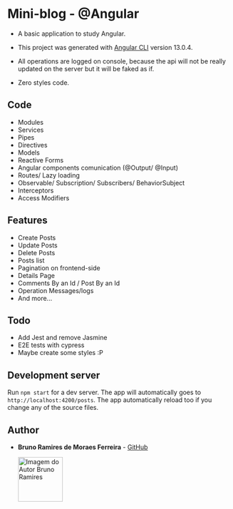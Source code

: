 # Mini-blog - @Angular

- A basic application to study Angular.

- This project was generated with [Angular CLI](https://github.com/angular/angular-cli) version 13.0.4.

- All operations are logged on console, because the api will not be really updated on the server but it will be faked as if.

- Zero styles code.

## Code

- Modules
- Services
- Pipes
- Directives
- Models
- Reactive Forms
- Angular components comunication (@Output/ @Input)
- Routes/ Lazy loading
- Observable/ Subscription/ Subscribers/ BehaviorSubject
- Interceptors
- Access Modifiers

## Features

- Create Posts
- Update Posts
- Delete Posts
- Posts list
- Pagination on frontend-side
- Details Page
- Comments By an Id / Post By an Id
- Operation Messages/logs
- And more...

## Todo

- Add Jest and remove Jasmine
- E2E tests with cypress
- Maybe create some styles :P

## Development server

Run `npm start` for a dev server. The app will automatically goes to `http://localhost:4200/posts`. The app automatically reload too if you change any of the source files.

## Author

- **Bruno Ramires de Moraes Ferreira** - [GitHub](https://github.com/brunormferreira)

  <a href="https://github.com/brunormferreira">
    <img 
    alt="Imagem do Autor Bruno Ramires" src="https://avatars0.githubusercontent.com/u/35575092?s=460&v=4" width="100">
  </a>
